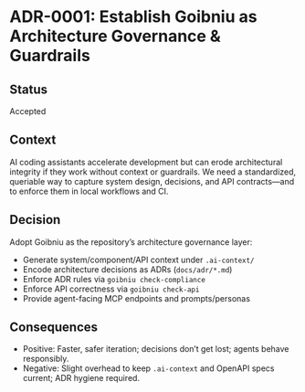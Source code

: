 # ADR-0001: Establish Goibniu as Architecture Governance & Guardrails

## Status
Accepted

## Context
AI coding assistants accelerate development but can erode architectural integrity if they work without context or guardrails. We need a standardized, queriable way to capture system design, decisions, and API contracts—and to enforce them in local workflows and CI.

## Decision
Adopt Goibniu as the repository’s architecture governance layer:
- Generate system/component/API context under `.ai-context/`
- Encode architecture decisions as ADRs (`docs/adr/*.md`)
- Enforce ADR rules via `goibniu check-compliance`
- Enforce API correctness via `goibniu check-api`
- Provide agent-facing MCP endpoints and prompts/personas

## Consequences
- Positive: Faster, safer iteration; decisions don’t get lost; agents behave responsibly.
- Negative: Slight overhead to keep `.ai-context` and OpenAPI specs current; ADR hygiene required.
